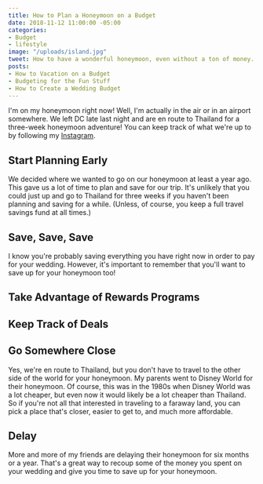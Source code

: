 ```yaml
---
title: How to Plan a Honeymoon on a Budget
date: 2018-11-12 11:00:00 -05:00
categories:
- Budget
- lifestyle
image: "/uploads/island.jpg"
tweet: How to have a wonderful honeymoon, even without a ton of money.
posts:
- How to Vacation on a Budget
- Budgeting for the Fun Stuff
- How to Create a Wedding Budget
---
```


I'm on my honeymoon right now! Well, I'm actually in the air or in an airport somewhere. We left DC late last night and are en route to Thailand for a three-week honeymoon adventure! You can keep track of what we're up to by following my [Instagram](https://www.instagram.com/maggiegermano/). 

## Start Planning Early

We decided where we wanted to go on our honeymoon at least a year ago. This gave us a lot of time to plan and save for our trip. It's unlikely that you could just up and go to Thailand for three weeks if you haven't been planning and saving for a while. (Unless, of course, you keep a full travel savings fund at all times.) 

## Save, Save, Save

I know you're probably saving everything you have right now in order to pay for your wedding. However, it's important to remember that you'll want to save up for your honeymoon too!

## Take Advantage of Rewards Programs

## Keep Track of Deals

## Go Somewhere Close

Yes, we're en route to Thailand, but you don't have to travel to the other side of the world for your honeymoon. My parents went to Disney World for their honeymoon. Of course, this was in the 1980s when Disney World was a lot cheaper, but even now it would likely be a lot cheaper than Thailand. So if you're not all that interested in traveling to a faraway land, you can pick a place that's closer, easier to get to, and much more affordable.

## Delay

More and more of my friends are delaying their honeymoon for six months or a year. That's a great way to recoup some of the money you spent on your wedding and give you time to save up for your honeymoon.